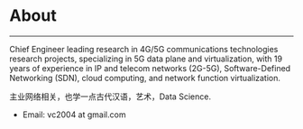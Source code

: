 # About

----------------

Chief Engineer leading research in 4G/5G communications technologies research projects, specializing in 5G data plane and virtualization, with 19 years of experience in IP and telecom networks (2G-5G), Software-Defined Networking (SDN), cloud computing, and network function virtualization.

主业网络相关，也学一点古代汉语，艺术，Data Science.


* Email: vc2004 at gmail.com
